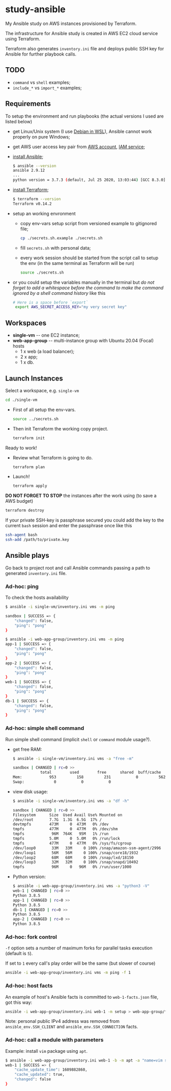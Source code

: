 # study-ansible

My Ansible study on AWS instances provisioned by Terraform.

The infrastructure for Ansible study is created in AWS EC2 cloud service using Terraform.

Terraform also generates `inventory.ini` file and deploys public SSH key for Ansible for further playbook calls.

## TODO

* `command` vs `shell` examples;
* `include_*` vs `import_*` examples;

## Requirements

To setup the environment and run playbooks (the actual versions I used are listed below)

* get Linux/Unix system (I use [Debian in WSL](https://github.com/and1er/wsl-debian-settings)), Ansible cannot work properly on pure Windows;
* get AWS user access key pair from [AWS account](https://aws.amazon.com/), [IAM service](https://console.aws.amazon.com/iam/home);
* [install Ansible](https://docs.ansible.com/ansible/latest/installation_guide/intro_installation.html);

    ```bash
    $ ansible --version
    ansible 2.9.12
    ...
    python version = 3.7.3 (default, Jul 25 2020, 13:03:44) [GCC 8.3.0]
    ```

* [install Terraform](https://www.terraform.io/downloads.html);

    ```bash
    $ terraform --version
    Terraform v0.14.2
    ```

* setup an working envronment
  * copy env-vars setup script from versioned example to gitignored file;

    ```bash
    cp ./secrets.sh.example ./secrets.sh
    ```

  * fill `secrets.sh` with personal data;
  * every work session should be started from the script call to setup the env (in the same terminal as Terraform will be run)

    ```bash
    source ./secrets.sh
    ```

* or you could setup the variables manually in the terminal but _do not forget to add a whitespace before the command to make the command ignored by a shell command history_ like this

    ```bash
    # Here is a space before `export`
     export AWS_SECRET_ACCESS_KEY="my very secret key"
    ```

## Workspaces

* **single-vm** -- one EC2 instance;
* **web-app-group** -- multi-instance group with Ubuntu 20.04 (Focal) hosts
  * 1 x web (a load balancer);
  * 2 x app;
  * 1 x db.

## Launch Instances

Select a workspace, e.g. `single-vm`

```bash
cd ./single-vm
```

* First of all setup the env-vars.

    ```bash
    source ../secrets.sh
    ```

* Then init Terraform the working copy project.

    ```bash
    terraform init
    ```

Ready to work!

* Review what Terraform is going to do.

    ```bash
    terraform plan
    ```

* Launch!

    ```bash
    terraform apply
    ```

**DO NOT FORGET TO STOP** the instances after the work using (to save a AWS budget)

```bash
terraform destroy
```

If your private SSH-key is passphrase secured you could add the key to the current `bash` session and enter the passphrase once like this

```bash
ssh-agent bash
ssh-add /path/to/private.key
```

## Ansible plays

Go back to project root and call Ansible commands passing a path to generated `inventory.ini` file.

### Ad-hoc: ping

To check the hosts availability

```bash
$ ansible -i single-vm/inventory.ini vms -m ping

sandbox | SUCCESS => {
    "changed": false,
    "ping": "pong"
}
```

```bash
$ ansible -i web-app-group/inventory.ini vms -m ping
app-1 | SUCCESS => {
    "changed": false,
    "ping": "pong"
}
app-2 | SUCCESS => {
    "changed": false,
    "ping": "pong"
}
web-1 | SUCCESS => {
    "changed": false,
    "ping": "pong"
}
db-1 | SUCCESS => {
    "changed": false,
    "ping": "pong"
}
```

### Ad-hoc: simple shell command

Run simple shell command (implicit `shell` or `command` module usage?).

* get free RAM:

    ```bash
    $ ansible -i single-vm/inventory.ini vms -a "free -m"

    sandbox | CHANGED | rc=0 >>
                total        used        free      shared  buff/cache   available
    Mem:            953         158         231           0         562         654
    Swap:             0           0           0
    ```

* view disk usage:

    ```bash
    $ ansible -i single-vm/inventory.ini vms -a "df -h"

    sandbox | CHANGED | rc=0 >>
    Filesystem      Size  Used Avail Use% Mounted on
    /dev/root       7.7G  1.3G  6.5G  17% /
    devtmpfs        473M     0  473M   0% /dev
    tmpfs           477M     0  477M   0% /dev/shm
    tmpfs            96M  764K   95M   1% /run
    tmpfs           5.0M     0  5.0M   0% /run/lock
    tmpfs           477M     0  477M   0% /sys/fs/cgroup
    /dev/loop0       33M   33M     0 100% /snap/amazon-ssm-agent/2996
    /dev/loop1       56M   56M     0 100% /snap/core18/1932
    /dev/loop2       68M   68M     0 100% /snap/lxd/18150
    /dev/loop3       32M   32M     0 100% /snap/snapd/10492
    tmpfs            96M     0   96M   0% /run/user/1000
    ```

* Python version:

    ```bash
    $ ansible -i web-app-group/inventory.ini vms -a "python3 -V"
    web-1 | CHANGED | rc=0 >>
    Python 3.8.5
    app-1 | CHANGED | rc=0 >>
    Python 3.8.5
    db-1 | CHANGED | rc=0 >>
    Python 3.8.5
    app-2 | CHANGED | rc=0 >>
    Python 3.8.5
    ```

### Ad-hoc: fork control

`-f` option sets a number of maximum forks for parallel tasks execution (default is `5`).

If set to `1` every call's play order will be the same (but slower of course)

```bash
ansible -i web-app-group/inventory.ini vms -m ping -f 1
```

### Ad-hoc: host facts

An example of host's Ansible facts is committed to `web-1-facts.json` file, got this way:

```bash
ansible -i web-app-group/inventory.ini web-1 -m setup > web-app-group/fetched/web-1-facts.json
```

Note: personal public IPv4 address was removed from `ansible_env.SSH_CLIENT` and `ansible_env.SSH_CONNECTION` facts.

### Ad-hoc: call a module with parameters

Example: install `vim` package using `apt`.

```bash
$ ansible -i web-app-group/inventory.ini web-1 -b -m apt -a "name=vim state=present update_cache=yes"
web-1 | SUCCESS => {
    "cache_update_time": 1609882860,
    "cache_updated": true,
    "changed": false
}
```

